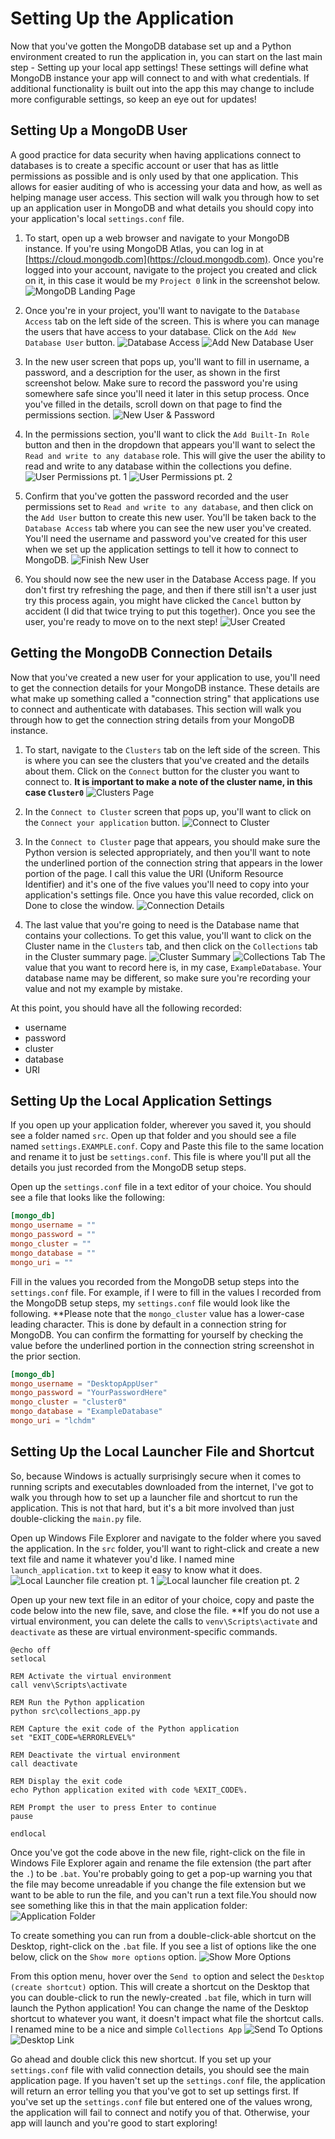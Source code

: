 # Setting Up the Application

Now that you've gotten the MongoDB database set up and a Python environment created to run the application in, you can 
start on the last main step - Setting up your local app settings!  These settings will define what MongoDB instance
your app will connect to and with what credentials.  If additional functionality is built out into the app this may 
change to include more configurable settings, so keep an eye out for updates!

## Setting Up a MongoDB User

A good practice for data security when having applications connect to databases is to create a specific account or user
that has as little permissions as possible and is only used by that one application.  This allows for easier auditing of
who is accessing your data and how, as well as helping manage user access.  This section will walk you through how to 
set up an application user in MongoDB and what details you should copy into your application's local `settings.conf`
file.

1. To start, open up a web browser and navigate to your MongoDB instance.  If you're using MongoDB Atlas, you can log
in at [https://cloud.mongodb.com](https://cloud.mongodb.com).  Once you're logged into your account, navigate to the 
project you created and click on it, in this case it would be my `Project 0` link in the screenshot below.
![MongoDB Landing Page](images/ApplicationSetup/AppSetup001.png)

2. Once you're in your project, you'll want to navigate to the `Database Access` tab on the left side of the screen.
This is where you can manage the users that have access to your database.  Click on the `Add New Database User` button.
![Database Access](images/ApplicationSetup/AppSetup002.png)
![Add New Database User](images/ApplicationSetup/AppSetup003.png)

3. In the new user screen that pops up, you'll want to fill in username, a password, and a description for the user, as
shown in the first screenshot below.  Make sure to record the password you're using somewhere safe since you'll need it
later in this setup process.  Once you've filled in the details, scroll down on that page to find the permissions 
section.
![New User & Password](images/ApplicationSetup/AppSetup004.png)

4. In the permissions section, you'll want to click the `Add Built-In Role` button and then in the dropdown that 
appears you'll want to select the `Read and write to any database` role.  This will give the user the ability to read
and write to any database within the collections you define.
![User Permissions pt. 1](images/ApplicationSetup/AppSetup005.png)
![User Permissions pt. 2](images/ApplicationSetup/AppSetup006.png)

5. Confirm that you've gotten the password recorded and the user permissions set to `Read and write to any database`, 
and then click on the `Add User` button to create this new user.  You'll be taken back to the `Database Access` tab 
where you can see the new user you've created.  You'll need the username and password you've created for this user when
we set up the application settings to tell it how to connect to MongoDB.
![Finish New User](images/ApplicationSetup/AppSetup007.png)

6. You should now see the new user in the Database Access page.  If you don't first try refreshing the page, and then
if there still isn't a user just try this process again, you might have clicked the `Cancel` button by accident (I did 
that twice trying to put this together).  Once you see the user, you're ready to move on to the next step!
![User Created](images/ApplicationSetup/AppSetup008.png)

## Getting the MongoDB Connection Details

Now that you've created a new user for your application to use, you'll need to get the connection details for your
MongoDB instance.  These details are what make up something called a "connection string" that applications use to 
connect and authenticate with databases.  This section will walk you through how to get the connection string details
from your MongoDB instance.

1. To start, navigate to the `Clusters` tab on the left side of the screen.  This is where you can see the clusters
that you've created and the details about them.  Click on the `Connect` button for the cluster you want to connect to.
**It is important to make a note of the cluster name, in this case `Cluster0`**
![Clusters Page](images/ApplicationSetup/AppSetup009.png)

2. In the `Connect to Cluster` screen that pops up, you'll want to click on the `Connect your application` button.
![Connect to Cluster](images/ApplicationSetup/AppSetup010.png)

3. In the `Connect to Cluster` page that appears, you should make sure the Python version is selected appropriately,
and then you'll want to note the underlined portion of the connection string that appears in the lower portion of the 
page.  I call this value the URI (Uniform Resource Identifier) and it's one of the five values you'll need to copy
into your application's settings file.  Once you have this value recorded, click on Done to close the window.
![Connection Details](images/ApplicationSetup/AppSetup011.png)

4. The last value that you're going to need is the Database name that contains your collections.  To get this value,
you'll want to click on the Cluster name in the `Clusters` tab, and then click on the `Collections` tab in the Cluster
summary page.
![Cluster Summary](images/ApplicationSetup/AppSetup012.png)
![Collections Tab](images/ApplicationSetup/AppSetup013.png)
The value that you want to record here is, in my case, `ExampleDatabase`.  Your database name may be different, so make 
sure you're recording your value and not my example by mistake.

At this point, you should have all the following recorded:

* username
* password
* cluster
* database
* URI

## Setting Up the Local Application Settings

If you open up your application folder, wherever you saved it, you should see a folder named `src`.  Open up that folder
and you should see a file named `settings.EXAMPLE.conf`.  Copy and Paste this file to the same location and rename it to 
just be `settings.conf`.  This file is where you'll put all the details you just recorded from the MongoDB setup steps.

Open up the `settings.conf` file in a text editor of your choice.  You should see a file that looks like the
following:
```conf
[mongo_db]
mongo_username = ""
mongo_password = ""
mongo_cluster = ""
mongo_database = ""
mongo_uri = ""
```

Fill in the values you recorded from the MongoDB setup steps into the `settings.conf` file.  For example, if I were to
fill in the values I recorded from the MongoDB setup steps, my `settings.conf` file would look like the following.
**Please note that the `mongo_cluster` value has a lower-case leading character.  This is done by default in a
connection string for MongoDB.  You can confirm the formatting for yourself by checking the value before the underlined
portion in the connection string screenshot in the prior section.
```conf
[mongo_db]
mongo_username = "DesktopAppUser"
mongo_password = "YourPasswordHere"
mongo_cluster = "cluster0"
mongo_database = "ExampleDatabase"
mongo_uri = "lchdm"
```
 
## Setting Up the Local Launcher File and Shortcut 

So, because Windows is actually surprisingly secure when it comes to running scripts and executables downloaded from
the internet, I've got to walk you through how to set up a launcher file and shortcut to run the application.  This is
not that hard, but it's a bit more involved than just double-clicking the `main.py` file.

Open up Windows File Explorer and navigate to the folder where you saved the application.  In the `src` folder, you'll
want to right-click and create a new text file and name it whatever you'd like.  I named mine `launch_application.txt`
to keep it easy to know what it does.
![Local Launcher file creation pt. 1](images/ApplicationSetup/AppSetup014.png)
![Local launcher file creation pt. 2](images/ApplicationSetup/AppSetup015.png)

Open up your new text file in an editor of your choice, copy and paste the code below into the new file, save,
and close the file.  **If you do not use a virtual environment, you can delete the calls to `venv\Scripts\activate`
and `deactivate` as these are virtual environment-specific commands.

```batch
@echo off
setlocal

REM Activate the virtual environment
call venv\Scripts\activate

REM Run the Python application
python src\collections_app.py

REM Capture the exit code of the Python application
set "EXIT_CODE=%ERRORLEVEL%"

REM Deactivate the virtual environment
call deactivate

REM Display the exit code
echo Python application exited with code %EXIT_CODE%.

REM Prompt the user to press Enter to continue
pause

endlocal
```

Once you've got the code above in the new file, right-click on the file in Windows File Explorer again and rename the
file extension (the part after the `.`) to be `.bat`.  You're probably going to get a pop-up warning you that the file 
may become unreadable if you change the file extension but we want to be able to run the file, and you can't run
a text file.You should now see something like this in that the main application folder:
![Application Folder](images/ApplicationSetup/AppSetup016.png)

To create something you can run from a double-click-able shortcut on the Desktop, right-click on the `.bat` file.  If 
you see a list of options like the one below, click on the `Show more options` option.
![Show More Options](images/ApplicationSetup/AppSetup017.png)

From this option menu, hover over the `Send to` option and select the `Desktop (create shortcut)` option.  This will 
create a shortcut on the Desktop that you can double-click to run the newly-created `.bat` file, which in turn will 
launch the Python application!  You can change the name of the Desktop shortcut to whatever you want, it doesn't impact
what file the shortcut calls.  I renamed mine to be a nice and simple `Collections App`
![Send To Options](images/ApplicationSetup/AppSetup018.png)
![Desktop Link](images/ApplicationSetup/AppSetup019.png)

Go ahead and double click this new shortcut.  If you set up your `settings.conf` file with valid connection details, 
you should see the main application page.  If you haven't set up the `settings.conf` file, the application will return 
an error telling you that you've got to set up settings first.  If you've set up the `settings.conf` file but entered 
one of the values wrong, the application will fail to connect and notify you of that.  Otherwise, your app will launch
and you're good to start exploring!